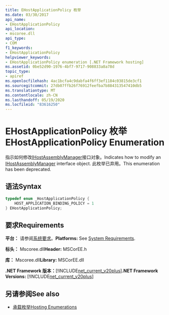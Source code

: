 ```yaml
---
title: EHostApplicationPolicy 枚举
ms.date: 03/30/2017
api_name:
- EHostApplicationPolicy
api_location:
- mscoree.dll
api_type:
- COM
f1_keywords:
- EHostApplicationPolicy
helpviewer_keywords:
- EHostApplicationPolicy enumeration [.NET Framework hosting]
ms.assetid: 0be52d90-1976-4bf7-9717-908833a8a78d
topic_type:
- apiref
ms.openlocfilehash: 4ac1bcfa4c9dabfa4f6ff3ef1184c03815de3cf1
ms.sourcegitcommit: 27db07ffb26f76912feefba7b884313547410db5
ms.translationtype: MT
ms.contentlocale: zh-CN
ms.lasthandoff: 05/19/2020
ms.locfileid: "83616250"
---
```

# <a name="ehostapplicationpolicy-enumeration"></a><span data-ttu-id="73929-102">EHostApplicationPolicy 枚举</span><span class="sxs-lookup"><span data-stu-id="73929-102">EHostApplicationPolicy Enumeration</span></span>
<span data-ttu-id="73929-103">指示如何修改[IHostAssemblyManager](ihostassemblymanager-interface.md)接口对象。</span><span class="sxs-lookup"><span data-stu-id="73929-103">Indicates how to modify an [IHostAssemblyManager](ihostassemblymanager-interface.md) interface object.</span></span> <span data-ttu-id="73929-104">此枚举已弃用。</span><span class="sxs-lookup"><span data-stu-id="73929-104">This enumeration has been deprecated.</span></span>  
  
## <a name="syntax"></a><span data-ttu-id="73929-105">语法</span><span class="sxs-lookup"><span data-stu-id="73929-105">Syntax</span></span>  
  
```cpp  
typedef enum _HostApplicationPolicy {  
    HOST_APPLICATION_BINDING_POLICY = 1  
} EHostApplicationPolicy;  
```  
  
## <a name="requirements"></a><span data-ttu-id="73929-106">要求</span><span class="sxs-lookup"><span data-stu-id="73929-106">Requirements</span></span>  
 <span data-ttu-id="73929-107">**平台：** 请参阅[系统要求](../../get-started/system-requirements.md)。</span><span class="sxs-lookup"><span data-stu-id="73929-107">**Platforms:** See [System Requirements](../../get-started/system-requirements.md).</span></span>  
  
 <span data-ttu-id="73929-108">**标头：** Mscoree.dll</span><span class="sxs-lookup"><span data-stu-id="73929-108">**Header:** MSCorEE.h</span></span>  
  
 <span data-ttu-id="73929-109">**库：** Mscoree.dll</span><span class="sxs-lookup"><span data-stu-id="73929-109">**Library:** MSCorEE.dll</span></span>  
  
 <span data-ttu-id="73929-110">**.NET Framework 版本：**[!INCLUDE[net_current_v20plus](../../../../includes/net-current-v20plus-md.md)]</span><span class="sxs-lookup"><span data-stu-id="73929-110">**.NET Framework Versions:** [!INCLUDE[net_current_v20plus](../../../../includes/net-current-v20plus-md.md)]</span></span>  
  
## <a name="see-also"></a><span data-ttu-id="73929-111">另请参阅</span><span class="sxs-lookup"><span data-stu-id="73929-111">See also</span></span>

- [<span data-ttu-id="73929-112">承载枚举</span><span class="sxs-lookup"><span data-stu-id="73929-112">Hosting Enumerations</span></span>](hosting-enumerations.md)
